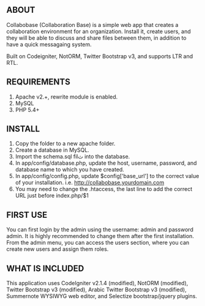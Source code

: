 ABOUT
----------------------
Collabobase (Collaboration Base) is a simple web app that creates a collaboration environment
for an organization. Install it, create users, and they will be able to discuss and share files
between them, in addition to have a quick messagaing system.

Built on Codeigniter, NotORM, Twitter Bootstrap v3, and supports LTR and RTL.

REQUIREMENTS
----------------------
1. Apache v2.+, rewrite module is enabled.
2. MySQL
3. PHP 5.4+

INSTALL
----------------------
1. Copy the folder to a new apache folder.
2. Create a database in MySQL.
3. Import the schema.sql filث into the database.
4. In app/config/database.php, update the host, username, password, and database name to which you have created.
5. In app/config/config.php, update $config['base_url'] to the correct value of your installation. i.e. http://collabobase.yourdomain.com
6. You may need to change the .htaccess, the last line to add the correct URL just before index.php/$1

FIRST USE
----------------------
You can first login by the admin using the username: admin and password admin.
It is highly recommended to change them after the first installation.
From the admin menu, you can access the users section, where you can create new users and assign them roles.

WHAT IS INCLUDED
----------------------
This application uses CodeIgniter v2.1.4 (modified), NotORM (modified), Twitter Bootstrap v3 (modified), Arabic Twitter Bootstrap v3 (modified), Summernote WYSIWYG web editor, and Selectize bootstrap/jquery plugins.
